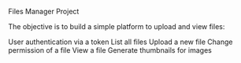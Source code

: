 Files Manager Project

The objective is to build a simple platform to upload and view files:

User authentication via a token
List all files
Upload a new file
Change permission of a file
View a file
Generate thumbnails for images
